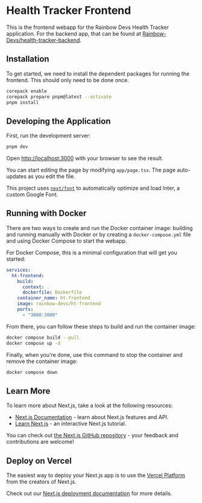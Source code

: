 # Health Tracker Frontend

This is the frontend webapp for the Rainbow Devs Health Tracker application. For
the backend app, that can be found at
[Rainbow-Devs/health-tracker-backend](https://github.com/Rainbow-Devs/health-tracker-backend).

## Installation

To get started, we need to install the dependent packages for running the
frontend. This should only need to be done once.

```bash
corepack enable
corepack prepare pnpm@latest --activate
pnpm install
```

## Developing the Application

First, run the development server:

```bash
pnpm dev
```

Open [http://localhost:3000](http://localhost:3000) with your browser to see the
result.

You can start editing the page by modifying `app/page.tsx`. The page
auto-updates as you edit the file.

This project uses
[`next/font`](https://nextjs.org/docs/basic-features/font-optimization) to
automatically optimize and load Inter, a custom Google Font.

## Running with Docker

There are two ways to create and run the Docker container image: building and
running manually with Docker or by creating a `docker-compose.yml` file and
using Docker Compose to start the webapp.

For Docker Compose, this is a minimal configuration that will get you started:

```yaml
services:
  ht-frontend:
    build:
      context: .
      dockerfile: Dockerfile
    container_name: ht-frontend
    image: rainbow-devs/ht-frontend
    ports:
      - "3000:3000"
```

From there, you can follow these steps to build and run the container image:

```bash
docker compose build --pull
docker compose up -d
```

Finally, when you're done, use this command to stop the container and remove the
container image:

```bash
docker compose down
```

## Learn More

To learn more about Next.js, take a look at the following resources:

- [Next.js Documentation](https://nextjs.org/docs) - learn about Next.js
  features and API.
- [Learn Next.js](https://nextjs.org/learn) - an interactive Next.js tutorial.

You can check out
[the Next.js GitHub repository](https://github.com/vercel/next.js/) - your
feedback and contributions are welcome!

## Deploy on Vercel

The easiest way to deploy your Next.js app is to use the
[Vercel Platform](https://vercel.com/new?utm_medium=default-template&filter=next.js&utm_source=create-next-app&utm_campaign=create-next-app-readme)
from the creators of Next.js.

Check out our
[Next.js deployment documentation](https://nextjs.org/docs/deployment) for more
details.
